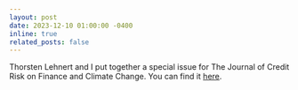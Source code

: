 ```yaml
---
layout: post
date: 2023-12-10 01:00:00 -0400
inline: true
related_posts: false
---
```


Thorsten Lehnert and I put together a special issue for The Journal of Credit Risk on Finance and Climate Change. 
You can find it <a href= 'https://www.risk.net/journal-of-credit-risk/volume-19-number-4-december-2023'>here</a>.
